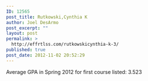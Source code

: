 ```yaml
---
ID: 12565
post_title: Rutkowski,Cynthia K
author: Joel DesArmo
post_excerpt: ""
layout: post
permalink: >
  http://effrtlss.com/rutkowskicynthia-k-3/
published: true
post_date: 2012-11-02 20:52:29
---
```

<p>Average GPA in Spring 2012 for first course listed: 3.523</p>